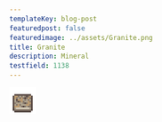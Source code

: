 ```yaml
---
templateKey: blog-post
featuredpost: false
featuredimage: ../assets/Granite.png
title: Granite
description: Mineral
testfield: 1138
---
```

![Granite](../assets/Granite.png)